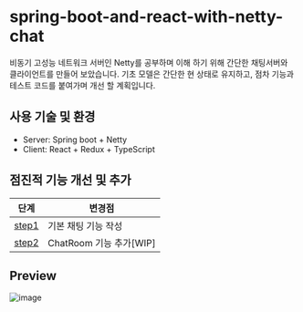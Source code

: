 # spring-boot-and-react-with-netty-chat
비동기 고성능 네트워크 서버인 Netty를 공부하며 이해 하기 위해 간단한 채팅서버와 클라이언트를 만들어 보았습니다.
기초 모델은 간단한 현 상태로 유지하고, 점차 기능과 테스트 코드를 붙여가며 개선 할 계획입니다.

## 사용 기술 및 환경
- Server: Spring boot + Netty
- Client: React + Redux + TypeScript

## 점진적 기능 개선 및 추가
| 단계 | 변경점 |
| ------ | ------ |
| [step1][step1] | 기본 채팅 기능 작성 |
| [step2][step2] | ChatRoom 기능 추가[WIP] |


## Preview
![image](https://user-images.githubusercontent.com/59522103/144761338-3c705556-b3db-46f6-ac0b-4a2675247983.png)


[//]: #
  [step1]: <https://github.com/izbean/spring-boot-and-react-with-netty-chat/tree/step1>
  [step2]: <https://github.com/izbean/spring-boot-and-react-with-netty-chat/tree/step2>
